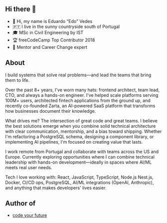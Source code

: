 ## Hi there 👋

- 👻 Hi, my name is Eduardo “Edo” Vedes
- 🇵🇹 I live in the sunny countryside south of Portugal
- 🎓 MSc in Civil Engineering by IST
- 🏆 freeCodeCamp Top Contributor 2018
- 🚸 Mentor and Career Change expert

## About

I build systems that solve real problems—and lead the teams that bring them to life.

Over the past 8+ years, I've worn many hats: frontend architect, team lead, CTO, and always a hands-on engineer. I've helped scale platforms serving 100M+ users, architected fintech applications from the ground up, and recently co-founded Zarta, an AI-powered SaaS platform that transforms how businesses document their knowledge.

What drives me? The intersection of great code and great teams. I believe the best solutions emerge when you combine solid technical architecture with clear communication, mentorship, and a bias toward shipping. Whether I'm refactoring a PostgreSQL schema, designing a component library, or implementing AI pipelines, I'm focused on creating value that lasts.

I work remote from Portugal and collaborate with teams across the US and Europe. Currently exploring opportunities where I can combine technical leadership with hands-on development—ideally in spaces where AI/ML meets real user needs.

Tech I love working with: React, JavaScript, TypeScript, Node.js Nest.js, Docker, CI/CD ops, PostgreSQL, AI/ML integrations (OpenAI, Anthropic), and anything that makes developers' lives easier.

## Author of

- [code your future](https://eduardovedes.gumroad.com/l/codeyourfuture)
